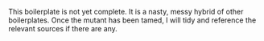 This boilerplate is not yet complete. It is a nasty, messy hybrid of other boilerplates. Once the mutant has been tamed, I will tidy and reference
the relevant sources if there are any.
